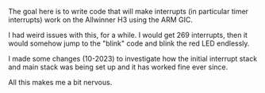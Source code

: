 The goal here is to write code that will make
interrupts (in particular timer interrupts) work on
the Allwinner H3 using the ARM GIC.

I had weird issues with this, for a while.
I would get 269 interrupts, then it would somehow
jump to the "blink" code and blink the red LED
endlessly.

I made some changes (10-2023) to investigate how the
initial interrupt stack and main stack was being
set up and it has worked fine ever since.

All this makes me a bit nervous.
